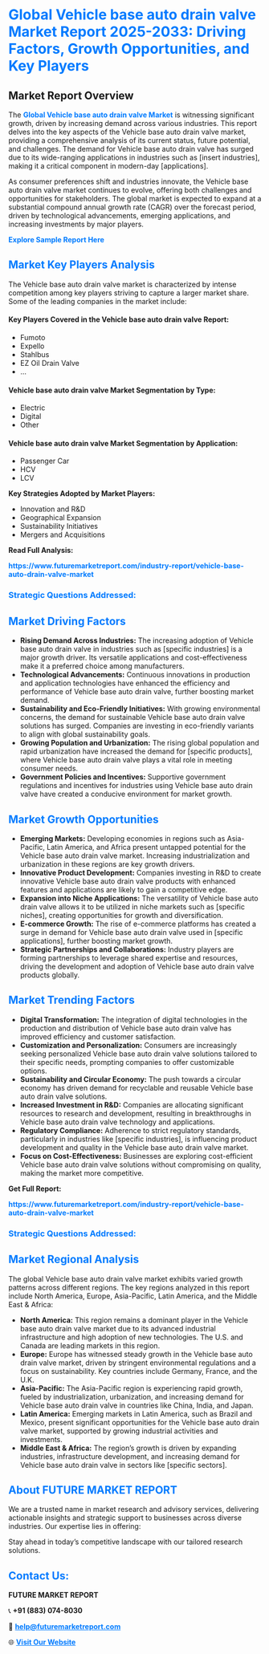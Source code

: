 <h1 style="color: #007BFF;">Global Vehicle base auto drain valve Market Report 2025-2033: Driving Factors, Growth Opportunities, and Key Players</h1>

<section id="overview">
<h2>Market Report Overview</h2>
<p>The <a href="https://www.futuremarketreport.com/industry-report/vehicle-base-auto-drain-valve-market" style="color: #007BFF; text-decoration: none;"><strong>Global Vehicle base auto drain valve Market</strong></a> is witnessing significant growth, driven by increasing demand across various industries. This report delves into the key aspects of the Vehicle base auto drain valve market, providing a comprehensive analysis of its current status, future potential, and challenges. The demand for Vehicle base auto drain valve has surged due to its wide-ranging applications in industries such as [insert industries], making it a critical component in modern-day [applications].</p>
<p>As consumer preferences shift and industries innovate, the Vehicle base auto drain valve market continues to evolve, offering both challenges and opportunities for stakeholders. The global market is expected to expand at a substantial compound annual growth rate (CAGR) over the forecast period, driven by technological advancements, emerging applications, and increasing investments by major players.</p>
</section>

<section id="overview">
<p><a href="https://www.futuremarketreport.com/request-sample/reportId=105452" style="color: #007BFF; text-decoration: none;"><strong>Explore Sample Report Here</strong></a></p>
</section>

<section id="key-players">
<h2 style="color: #007BFF;">Market Key Players Analysis</h2>
<p>The Vehicle base auto drain valve market is characterized by intense competition among key players striving to capture a larger market share. Some of the leading companies in the market include:</p>
<h4>Key Players Covered in the Vehicle base auto drain valve Report:</h4>
<ul><li>Fumoto</li><li>Expello</li><li>Stahlbus</li><li>EZ Oil Drain Valve</li><li>...</li></ul>
<h4>Vehicle base auto drain valve Market Segmentation by Type:</h4>
<ul><li>Electric</li><li>Digital</li><li>Other</li></ul>

<h4>Vehicle base auto drain valve Market Segmentation by Application:</h4>
<ul><li>Passenger Car</li><li>HCV</li><li>LCV</li></ul>
<p><strong>Key Strategies Adopted by Market Players:</strong></p>
<ul>
<li>Innovation and R&D</li>
<li>Geographical Expansion</li>
<li>Sustainability Initiatives</li>
<li>Mergers and Acquisitions</li>
</ul>
</section>

<section>
<p><strong>Read Full Analysis: </strong></p><a href="https://www.futuremarketreport.com/industry-report/vehicle-base-auto-drain-valve-market" style="color: #007BFF; text-decoration: none;"><strong>https://www.futuremarketreport.com/industry-report/vehicle-base-auto-drain-valve-market</strong></a>
<h3 style="color: #007BFF;">Strategic Questions Addressed:</h3>
</section>

<section id="driving-factors">
<h2 style="color: #007BFF;">Market Driving Factors</h2>
<ul>
<li><strong>Rising Demand Across Industries:</strong> The increasing adoption of Vehicle base auto drain valve in industries such as [specific industries] is a major growth driver. Its versatile applications and cost-effectiveness make it a preferred choice among manufacturers.</li>
<li><strong>Technological Advancements:</strong> Continuous innovations in production and application technologies have enhanced the efficiency and performance of Vehicle base auto drain valve, further boosting market demand.</li>
<li><strong>Sustainability and Eco-Friendly Initiatives:</strong> With growing environmental concerns, the demand for sustainable Vehicle base auto drain valve solutions has surged. Companies are investing in eco-friendly variants to align with global sustainability goals.</li>
<li><strong>Growing Population and Urbanization:</strong> The rising global population and rapid urbanization have increased the demand for [specific products], where Vehicle base auto drain valve plays a vital role in meeting consumer needs.</li>
<li><strong>Government Policies and Incentives:</strong> Supportive government regulations and incentives for industries using Vehicle base auto drain valve have created a conducive environment for market growth.</li>
</ul>
</section>

<section id="growth-opportunities">
<h2 style="color: #007BFF;">Market Growth Opportunities</h2>
<ul>
<li><strong>Emerging Markets:</strong> Developing economies in regions such as Asia-Pacific, Latin America, and Africa present untapped potential for the Vehicle base auto drain valve market. Increasing industrialization and urbanization in these regions are key growth drivers.</li>
<li><strong>Innovative Product Development:</strong> Companies investing in R&D to create innovative Vehicle base auto drain valve products with enhanced features and applications are likely to gain a competitive edge.</li>
<li><strong>Expansion into Niche Applications:</strong> The versatility of Vehicle base auto drain valve allows it to be utilized in niche markets such as [specific niches], creating opportunities for growth and diversification.</li>
<li><strong>E-commerce Growth:</strong> The rise of e-commerce platforms has created a surge in demand for Vehicle base auto drain valve used in [specific applications], further boosting market growth.</li>
<li><strong>Strategic Partnerships and Collaborations:</strong> Industry players are forming partnerships to leverage shared expertise and resources, driving the development and adoption of Vehicle base auto drain valve products globally.</li>
</ul>
</section>

<section id="trending-factors">
<h2 style="color: #007BFF;">Market Trending Factors</h2>
<ul>
<li><strong>Digital Transformation:</strong> The integration of digital technologies in the production and distribution of Vehicle base auto drain valve has improved efficiency and customer satisfaction.</li>
<li><strong>Customization and Personalization:</strong> Consumers are increasingly seeking personalized Vehicle base auto drain valve solutions tailored to their specific needs, prompting companies to offer customizable options.</li>
<li><strong>Sustainability and Circular Economy:</strong> The push towards a circular economy has driven demand for recyclable and reusable Vehicle base auto drain valve solutions.</li>
<li><strong>Increased Investment in R&D:</strong> Companies are allocating significant resources to research and development, resulting in breakthroughs in Vehicle base auto drain valve technology and applications.</li>
<li><strong>Regulatory Compliance:</strong> Adherence to strict regulatory standards, particularly in industries like [specific industries], is influencing product development and quality in the Vehicle base auto drain valve market.</li>
<li><strong>Focus on Cost-Effectiveness:</strong> Businesses are exploring cost-efficient Vehicle base auto drain valve solutions without compromising on quality, making the market more competitive.</li>
</ul>
</section>

<section>
<p><strong>Get Full Report: </strong></p><a href="https://www.futuremarketreport.com/industry-report/vehicle-base-auto-drain-valve-market" style="color: #007BFF; text-decoration: none;"><strong>https://www.futuremarketreport.com/industry-report/vehicle-base-auto-drain-valve-market</strong></a>
<h3 style="color: #007BFF;">Strategic Questions Addressed:</h3>
</section>


<section id="regional-analysis">
<h2 style="color: #007BFF;">Market Regional Analysis</h2>
<p>The global Vehicle base auto drain valve market exhibits varied growth patterns across different regions. The key regions analyzed in this report include North America, Europe, Asia-Pacific, Latin America, and the Middle East & Africa:</p>
<ul>
<li><strong>North America:</strong> This region remains a dominant player in the Vehicle base auto drain valve market due to its advanced industrial infrastructure and high adoption of new technologies. The U.S. and Canada are leading markets in this region.</li>
<li><strong>Europe:</strong> Europe has witnessed steady growth in the Vehicle base auto drain valve market, driven by stringent environmental regulations and a focus on sustainability. Key countries include Germany, France, and the U.K.</li>
<li><strong>Asia-Pacific:</strong> The Asia-Pacific region is experiencing rapid growth, fueled by industrialization, urbanization, and increasing demand for Vehicle base auto drain valve in countries like China, India, and Japan.</li>
<li><strong>Latin America:</strong> Emerging markets in Latin America, such as Brazil and Mexico, present significant opportunities for the Vehicle base auto drain valve market, supported by growing industrial activities and investments.</li>
<li><strong>Middle East & Africa:</strong> The region’s growth is driven by expanding industries, infrastructure development, and increasing demand for Vehicle base auto drain valve in sectors like [specific sectors].</li>
</ul>
</section>

<footer>
<h2 style="color: #007BFF;">About FUTURE MARKET REPORT</h2>
<p>We are a trusted name in market research and advisory services, delivering actionable insights and strategic support to businesses across diverse industries. Our expertise lies in offering:</p>

<p>Stay ahead in today’s competitive landscape with our tailored research solutions.</p>

<h2 style="color: #007BFF;">Contact Us:</h2>
<p><strong>FUTURE MARKET REPORT</strong></p>
<p>📞 <strong>+91 (883) 074-8030</strong></p>
<p>📧 <strong><a href="mailto:help@futuremarketreport.com" style="color: #007BFF;">help@futuremarketreport.com</a></strong></p>
<p>🌐 <strong><a href="https://www.futuremarketreport.com/" style="color: #007BFF;">Visit Our Website</a></strong></p>
</footer>